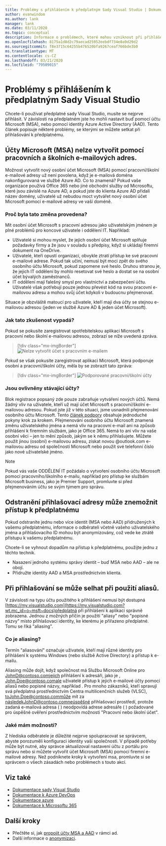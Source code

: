 ```yaml
---
title: Problémy s přihlášením k předplatným Sady Visual Studio | Dokumenty společnosti Microsoft
author: evanwindom
ms.author: lank
manager: lank
ms.date: 03/11/2020
ms.topic: conceptual
description: Informace o problémech, které mohou vzniknout při přihlášení k předplatným Sady Visual Studio
ms.openlocfilehash: 8175a1d8d2c79aecad25952eebdf734e0a9d29d2
ms.sourcegitcommit: f8e3715c64255b476520bfa9267ceaf766bde3b0
ms.translationtype: MT
ms.contentlocale: cs-CZ
ms.lasthandoff: 03/21/2020
ms.locfileid: "79509015"
---
```

# <a name="issues-signing-in-to-visual-studio-subscriptions"></a>Problémy s přihlášením k předplatným Sady Visual Studio
Chcete-li používat předplatné sady Visual Studio, musíte se nejprve přihlásit.  V závislosti na předplatném jste ho mohli nastavit buď pomocí účtu Microsoft (MSA), nebo pomocí identity Azure Active Directory (AAD).  Tento článek popisuje některé problémy, se kterými se můžete setkat při přihlašování k předplatnému.

## <a name="microsoft-accounts-msa-cannot-be-created-using-workschool-email-addresses"></a>Účty Microsoft (MSA) nelze vytvořit pomocí pracovních a školních e-mailových adres.
Možnost vytvořit nový osobní účet Microsoft (MSA) pomocí pracovní/školní e-mailové adresy už není povolena, když je e-mailová doména nakonfigurovaná ve službě Azure AD. Co to znamená? Pokud vaše organizace používá Office 365 nebo jiné obchodní služby od Microsoftu, které jsou závislé na Azure AD, a pokud jste do klienta Azure AD přidali název domény, uživatelé už nebudou moct vytvářet nový osobní účet Microsoft pomocí e-mailové adresy ve vaší doméně.

### <a name="why-was-this-change-made"></a>Proč byla tato změna provedena?
Mít osobní účet Microsoft s pracovní adresou jako uživatelským jménem je plné problémů pro koncové uživatele i oddělení IT. Například:
- Uživatelé si mohou myslet, že jejich osobní účet Microsoft splňuje požadavky firmy a že jsou v souladu s předpisy, když si ukládají firemní dokument na OneDrive.
- Uživatelé, kteří opustí organizaci, obvykle ztratí přístup ke své pracovní e-mailové adrese. Pokud tak učiní, nemusí být moci zpět do svého osobního účtu Microsoft, pokud zapomene své heslo. Druhou stranou je, že jejich IT oddělení by mohlo resetovat své heslo a dostat se na osobní účet bývalých zaměstnanců.
- IT oddělení mají falešný smysl pro vlastnictví a zabezpečení účtu. Uživatelé však potřebují pouze jednou převést kód na svou pracovní e-mailovou adresu a mohou svůj účet kdykoli v budoucnu přejmenovat.

Situace je obzvláště matoucí pro uživatele, kteří mají dva účty se stejnou e-mailovou adresou (jeden ve službě Azure AD & jeden účet Microsoft).

### <a name="what-does-this-experience-look-like"></a>Jak tato zkušenost vypadá?
Pokud se pokusíte zaregistrovat spotřebitelskou aplikaci Microsoft s pracovní nebo školní e-mailovou adresou, zobrazí se níže uvedená zpráva.

   > [!div class="mx-imgBorder"]
   > ![Nelze vytvořit účet s pracovním e-mailem](_img/sign-in-issues/cannot-use-work-email.png)

Pokud se však pokusíte zaregistrovat aplikaci Microsoft, která podporuje osobní a pracovní/školní účty, měla by se zobrazit tato zpráva:

   > [!div class="mx-imgBorder"]
   > ![Podporované pracovní/školní účty](_img/sign-in-issues/existing-account.png)

### <a name="are-existing-accounts-affected"></a>Jsou ovlivněny stávající účty?
Blok registrace popsaný zde pouze zabraňuje vytváření nových účtů. Nemá žádný vliv na uživatele, kteří už mají účet Microsoft s pracovní/školní e-mailovou adresou. Pokud jste již v této situaci, jsme usnadnili přejmenování osobního účtu Microsoft. Tento [článek podpory](https://windows.microsoft.com/en-US/Windows/rename-personal-microsoft-account) obsahuje jednoduché pokyny krok za krokem. Přejmenování osobního účtu Microsoft znamená změnu uživatelského jména a nemá vliv na pracovní e-mail ani na způsob přihlášení k firemním službám, jako je Office 365. Nemá to ani vliv na vaše osobní věci – jen to mění způsob, jakým se k němu přihlašujete. Můžete použít jinou (osobní) e-mailovou adresu, získat novou @outlook.com e-mailovou adresu od společnosti Microsoft nebo použít své telefonní číslo jako nové uživatelské jméno.

> [!NOTE]
> Pokud vás vaše ODDĚLENÍ IT požádalo o vytvoření osobního účtu Microsoft pomocí pracovního/školního e-mailu, například pro přístup ke službám Microsoft business, jako je Premier Support, promluvte si před přejmenováním účtu se svým týmem pro správu.

## <a name="deleting-a-sign-in-address-may-prevent-access-to-a-subscription"></a>Odstranění přihlašovací adresy může znemožnit přístup k předplatnému
Pokud odstraníte jednu nebo více identit (MSA nebo AAD) přidružených k vašemu předplatnému, informace o odběrateli včetně vašeho uživatelského jména a přihlašovacího ID mohou být anonymizovány, což vede ke ztrátě přístupu k vašemu předplatnému.

Chcete-li se vyhnout dopadům na přístup k předplatnému, použijte jednu z těchto technik.
- Nasazení jednoho systému správy identit – buď MSA nebo AAD – ale ne obojí.
- Přidružte identity AAD a MSA prostřednictvím klienta.

## <a name="signing-in-may-fail-when-using-aliases"></a>Při přihlašování se může selhat při použití aliasů.
V závislosti na typu účtu použitého k přihlášení nemusí být dostupná [https://my.visualstudio.com](https://my.visualstudio.com?wt.mc_id=o~msft~docs)předplatná při přihlášení k aplikaci správně zobrazena. Jednou z možných příčin je použití "aliasy" nebo "popisné názvy" místo přihlašovací identity, ke kterému je přiřazeno předplatné. Tomu se říká "aliasing".

### <a name="what-is-aliasing"></a>Co je aliasing?
Termín "aliasování" označuje uživatele, kteří mají různé identity pro přihlášení k systému Windows (nebo službě Active Directory) a přístup k e-mailu.

Aliasing může dojít, když společnost má Službu Microsoft Online pro JohnD@contoso.comjejich přihlášení k adresáři, jako je , John.Doe@contoso.comale uživatelé přístup k jejich e-mailové účty pomocí aliasů nebo popisné názvy, například . Pro mnoho zákazníků, kteří spravují svá předplatná prostřednictvím Centra multilicenčních služeb (VLSC), toJohn.Doe@contoso.commůže mít za následekJohnD@contoso.comneúspěšné přihlašovací prostředí, protože zadaná e-mailová adresa ( ) neodpovídá adrese adresáře ( ) požadované pro úspěšné ověření prostřednictvím možnosti "Pracovní nebo školní účet".

### <a name="what-options-do-i-have"></a>Jaké mám možnosti?
Z hlediska odběratele je důležité nejprve spolupracovat se správcem, abyste porozuměli konfiguraci identity vaší společnosti. V případě potřeby může být nutné, aby správce aktualizoval nastavení účtu z portálu pro správu nebo si můžete vytvořit účet Microsoft (MSA) pomocí firemní e-mailové adresy. Než podniknete kroky k vytvoření msa, promluvte si se správcem o všech zásadách nebo problémech s touto akcí. 

## <a name="see-also"></a>Viz také
- [Dokumentace sady Visual Studio](https://docs.microsoft.com/visualstudio/)
- [Dokumentace k Azure DevOps](https://docs.microsoft.com/azure/devops/)
- [Dokumentace azure](https://docs.microsoft.com/azure/)
- [Dokumentace k Microsoftu 365](https://docs.microsoft.com/microsoft-365/)

## <a name="next-steps"></a>Další kroky
- Přečtěte si, jak [propojit účty MSA a AAD](/azure/active-directory/b2b/add-users-administrator) v rámci ad.
- Další informace o [anonymizaci](anonymization.md).
